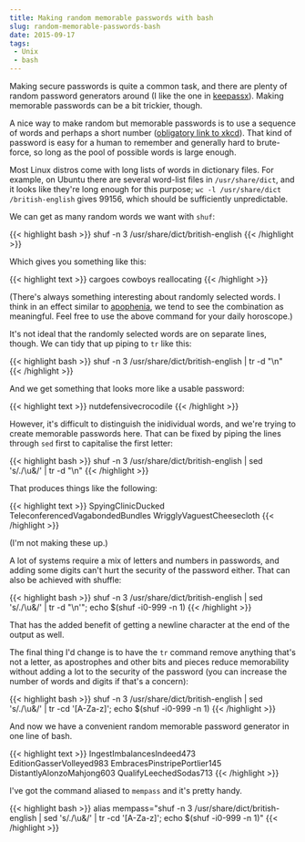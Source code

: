 ```yaml
---
title: Making random memorable passwords with bash
slug: random-memorable-passwords-bash
date: 2015-09-17
tags:
 - Unix
 - bash
---
```


Making secure passwords is quite a common task, and there are plenty of random
password generators around (I like the one in
[keepassx](https://www.keepassx.org/)). Making memorable passwords can be a bit
trickier, though.

A nice way to make random but memorable passwords is to use a sequence of words
and perhaps a short number ([obligatory link to xkcd](https://xkcd.com/936/)).
That kind of password is easy for a human to remember and generally hard to
brute-force, so long as the pool of possible words is large enough.

Most Linux distros come with long lists of words in dictionary files. For
example, on Ubuntu there are several word-list files in `/usr/share/dict`, and
it looks like they're long enough for this purpose; `wc -l /usr/share/dict
/british-english` gives 99156, which should be sufficiently unpredictable.

We can get as many random words we want with `shuf`:

{{< highlight bash >}}
shuf -n 3 /usr/share/dict/british-english
{{< /highlight >}}

Which gives you something like this:

{{< highlight text >}}
cargoes
cowboys
reallocating
{{< /highlight >}}

(There's always something interesting about randomly selected words. I think in
an effect similar to [apophenia](https://en.wikipedia.org/wiki/Apophenia), we
tend to see the combination as meaningful. Feel free to use the above command
for your daily horoscope.)

It's not ideal that the randomly selected words are on separate lines, though.
We can tidy that up piping to `tr` like this:

{{< highlight bash >}}
shuf -n 3 /usr/share/dict/british-english | tr -d "\n"
{{< /highlight >}}

And we get something that looks more like a usable password:

{{< highlight text >}}
nutdefensivecrocodile
{{< /highlight >}}

However, it's difficult to distinguish the inidividual words, and we're trying
to create memorable passwords here. That can be fixed by piping the lines
through `sed` first to capitalise the first letter:

{{< highlight bash >}}
shuf -n 3 /usr/share/dict/british-english | sed 's/./\u&/' | tr -d "\n"
{{< /highlight >}}

That produces things like the following:

{{< highlight text >}}
SpyingClinicDucked
TeleconferencedVagabondedBundles
WrigglyVaguestCheesecloth
{{< /highlight >}}

(I'm not making these up.)

A lot of systems require a mix of letters and numbers in passwords, and adding
some digits can't hurt the security of the password either. That can also be
achieved with shuffle:

{{< highlight bash >}}
shuf -n 3 /usr/share/dict/british-english | sed 's/./\u&/'  | tr -d "\n'"; echo $(shuf -i0-999 -n 1)
{{< /highlight >}}

That has the added benefit of getting a newline character at the end of the
output as well.

The final thing I'd change is to have the `tr` command remove anything that's
not a letter, as apostrophes and other bits and pieces reduce memorability
without adding a lot to the security of the password (you can increase the
number of words and digits if that's a concern):

{{< highlight bash >}}
shuf -n 3 /usr/share/dict/british-english | sed 's/./\u&/' | tr -cd '[A-Za-z]'; echo $(shuf -i0-999 -n 1)
{{< /highlight >}}

And now we have a convenient random memorable password generator in one line of
bash.

{{< highlight text >}}
IngestImbalancesIndeed473
EditionGasserVolleyed983
EmbracesPinstripePortlier145
DistantlyAlonzoMahjong603
QualifyLeechedSodas713
{{< /highlight >}}

I've got the command aliased to `mempass` and it's pretty handy.

{{< highlight bash >}}
alias mempass="shuf -n 3 /usr/share/dict/british-english | sed 's/./\u&/' | tr -cd '[A-Za-z]'; echo $(shuf -i0-999 -n 1)"
{{< /highlight >}}
